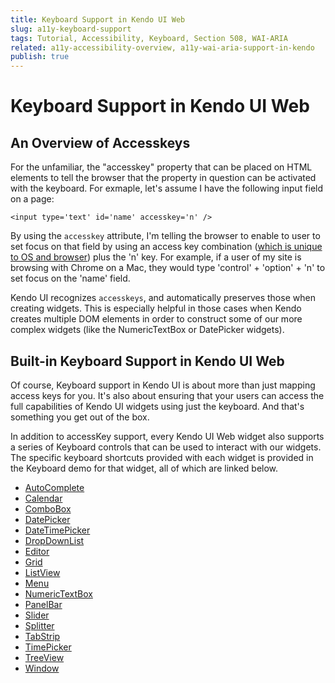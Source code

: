 ```yaml
---
title: Keyboard Support in Kendo UI Web
slug: a11y-keyboard-support
tags: Tutorial, Accessibility, Keyboard, Section 508, WAI-ARIA
related: a11y-accessibility-overview, a11y-wai-aria-support-in-kendo
publish: true
---
```


# Keyboard Support in Kendo UI Web

## An Overview of Accesskeys

For the unfamiliar, the "accesskey" property that can be placed on HTML elements to tell the browser that the property in question can be activated with the keyboard. For exmaple, let's assume I have the following input field on a page:

	<input type='text' id='name' accesskey='n' />

By using the `accesskey` attribute, I'm telling the browser to enable to user to set focus on that field by using an access key combination ([which is unique to OS and browser](http://en.wikipedia.org/wiki/Access_key)) plus the 'n' key. For example, if a user of my site is browsing with Chrome on a Mac, they would type 'control' + 'option' + 'n' to set focus on the 'name' field.

Kendo UI recognizes `accesskeys`, and automatically preserves those when creating widgets. This is especially helpful in those cases when Kendo creates multiple DOM elements in order to construct some of our more complex widgets (like the NumericTextBox or DatePicker widgets). 

## Built-in Keyboard Support in Kendo UI Web

Of course, Keyboard support in Kendo UI is about more than just mapping access keys for you. It's also about ensuring that your users can access the full capabilities of Kendo UI widgets using just the keyboard. And that's something you get out of the box.

In addition to accessKey support, every Kendo UI Web widget also supports a series of Keyboard controls that can be used to interact with our widgets. The specific keyboard shortcuts provided with each widget is provided in the Keyboard demo for that widget, all of which are linked below.

- [AutoComplete](http://demos.kendoui.com/web/autocomplete/navigation.html)
- [Calendar](http://demos.kendoui.com/web/calendar/navigation.html)
- [ComboBox](http://demos.kendoui.com/web/combobox/navigation.html)
- [DatePicker](http://demos.kendoui.com/web/datepicker/navigation.html)
- [DateTimePicker](http://demos.kendoui.com/web/datetimepicker/navigation.html)
- [DropDownList](http://demos.kendoui.com/web/dropdownlist/navigation.html)
- [Editor](http://demos.kendoui.com/web/editor/navigation.html)
- [Grid](http://demos.kendoui.com/web/grid/navigation.html)
- [ListView](http://demos.kendoui.com/web/listview/navigation.html)
- [Menu](http://demos.kendoui.com/web/menu/navigation.html)
- [NumericTextBox](http://demos.kendoui.com/web/numerictextbox/navigation.html)
- [PanelBar](http://demos.kendoui.com/web/panelbar/navigation.html)
- [Slider](http://demos.kendoui.com/web/slider/navigation.html)
- [Splitter](http://demos.kendoui.com/web/splitter/navigation.html)
- [TabStrip](http://demos.kendoui.com/web/tabstrip/navigation.html)
- [TimePicker](http://demos.kendoui.com/web/timepicker/navigation.html)
- [TreeView](http://demos.kendoui.com/web/treeview/navigation.html)
- [Window](http://demos.kendoui.com/web/window/navigation.html) 
